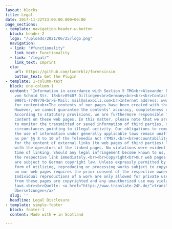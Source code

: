 ```yaml
---
layout: blocks
title: Legal
date: 2017-11-22T23:00:00.000+00:00
page_sections:
- template: navigation-header-w-button
  block: header-2
  logo: "/uploads/2021/06/25/logo.png"
  navigation:
  - link: "#functionality"
    link_text: Functionality
  - link: "/legal/"
    link_text: Imprint
  cta:
    url: https://github.com/lxndrblz/forensicsim
    button_text: Get the Plugin
- template: 1-column-text
  block: one-column-1
  content: 'Information in accordance with Section 5 TMG<br>Alexander Bilz<br>Christoph
    von Schmid Str. 18<br>89407 Dillingen<br>Germany<br><br><br>Contact Information<br>Telephone:
    09071-7749778<br>E-Mail: mail@alexbilz.com<br>Internet address: www.forensic.im<br><br>Disclaimer<br>Accountability
    for content<br>The contents of our pages have been created with the utmost care.
    However, we cannot guarantee the contents’ accuracy, completeness or topicality.
    According to statutory provisions, we are furthermore responsible for our own
    content on these web pages. In this matter, please note that we are not obliged
    to monitor the transmitted or saved information of third parties, or investigate
    circumstances pointing to illegal activity. Our obligations to remove or block
    the use of information under generally applicable laws remain unaffected by this
    as per §§ 8 to 10 of the Telemedia Act (TMG).<br><br>Accountability for links<br>Responsibility
    for the content of external links (to web pages of third parties) lies solely
    with the operators of the linked pages. No violations were evident to us at the
    time of linking. Should any legal infringement become known to us, we will remove
    the respective link immediately.<br><br>Copyright<br>Our web pages and their contents
    are subject to German copyright law. Unless expressly permitted by law, every
    form of utilizing, reproducing or processing works subject to copyright protection
    on our web pages requires the prior consent of the respective owner of the rights.
    Individual reproductions of a work are only allowed for private use. The materials
    from these pages are copyrighted and any unauthorized use may violate copyright
    laws.<br><br>Quelle: <a href="https://www.translate-24h.de/">translate-24h Deutsch-Englisch
    Übersetzungen</a>'
  slug: ''
  headline: Legal Disclosure
- template: simple-footer
  block: footer-1
  content: Made with ❤︎ in Scotland

---
```

